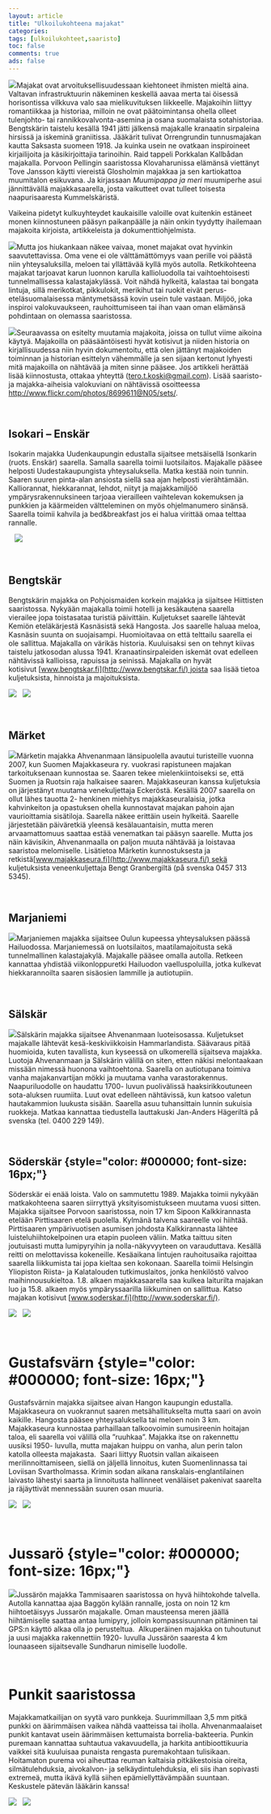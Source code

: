 ```yaml
--- 
layout: article 
title: "Ulkoilukohteena majakat" 
categories: 
tags: [ulkoilukohteet,saaristo]
toc: false 
comments: true 
ads: false 
--- 
```


[![](/Media/Default/BlogPost/blog/ulkoilukohteena-majakat/marjaniemi2.jpg)](/Media/Default/BlogPost/blog/ulkoilukohteena-majakat/marjaniemi2.jpg)Majakat
ovat arvoituksellisuudessaan kiehtoneet ihmisten mieltä aina. Valtavan
infrastruktuurin näkeminen keskellä aavaa merta tai öisessä horisontissa
vilkkuva valo saa mielikuvituksen liikkeelle. Majakoihin liittyy
romantiikkaa ja historiaa, milloin ne ovat päätoimintansa ohella olleet
tulenjohto- tai rannikkovalvonta-asemina ja osana suomalaista
sotahistoriaa. Bengtskärin taistelu kesällä 1941 jätti jälkensä
majakalle kranaatin sirpaleina hirsissä ja iskeminä graniitissa.
Jääkärit tulivat Orrengrundin tunnusmajakan kautta Saksasta suomeen
1918. Ja kuinka usein ne ovatkaan inspiroineet kirjailijoita ja
käsikirjoittajia tarinoihin. Raid tappeli Porkkalan Kallbådan majakalla.
Porvoon Pellingin saaristossa Klovaharunissa elämänsä viettänyt Tove
Jansson käytti viereistä Glosholmin majakkaa ja sen kartiokattoa
muumitalon esikuvana. Ja kirjassaan *Muumipappa ja meri* muumiperhe asui
jännittävällä majakkasaarella, josta vaikutteet ovat tulleet toisesta
naapurisaaresta Kummelskäristä.

Vaikeina pidetyt kulkuyhteydet kaukaisille valoille ovat kuitenkin
estäneet monen kiinnostuneen pääsyn paikanpäälle ja näin onkin tyydytty
ihailemaan majakoita kirjoista, artikkeleista ja dokumenttiohjelmista.

[![](/Media/Default/BlogPost/blog/ulkoilukohteena-majakat/market2.jpg)](/Media/Default/BlogPost/blog/ulkoilukohteena-majakat/market2.jpg)Mutta
jos hiukankaan näkee vaivaa, monet majakat ovat hyvinkin
saavutettavissa. Oma vene ei ole välttämättömyys vaan perille voi päästä
niin yhteysaluksilla, meloen tai yllättävää kyllä myös autolla.
Retkikohteena majakat tarjoavat karun luonnon karulla kallioluodolla tai
vaihtoehtoisesti tunnelmallisessa kalastajakylässä. Voit nähdä hylkeitä,
kalastaa tai bongata lintuja, sillä merikotkat, pikkulokit, merikihut
tai ruokit eivät perus-eteläsuomalaisessa mäntymetsässä kovin usein tule
vastaan. Miljöö, joka inspiroi valokuvaukseen, rauhoittumiseen tai ihan
vaan oman elämänsä pohdintaan on olemassa saaristossa.

[![](/Media/Default/BlogPost/blog/ulkoilukohteena-majakat/salskar2b.jpg)](/Media/Default/BlogPost/blog/ulkoilukohteena-majakat/salskar2b.jpg)Seuraavassa
on esitelty muutamia majakoita, joissa on tullut viime aikoina käytyä.
Majakoilla on pääsääntöisesti hyvät kotisivut ja niiden historia on
kirjallisuudessa niin hyvin dokumentoitu, että olen jättänyt majakoiden
toiminnan ja historian esittelyn vähemmälle ja sen sijaan kertonut
lyhyesti mitä majakoilla on nähtävää ja miten sinne pääsee. Jos
artikkeli herättää lisää kiinnostusta, ottakaa yhteyttä
(tero.t.koski@gmail.com). Lisää saaristo- ja majakka-aiheisia
valokuviani on nähtävissä osoitteessa
<http://www.flickr.com/photos/8699611@N05/sets/>.

 

Isokari – Enskär
----------------

Isokarin majakka Uudenkaupungin edustalla sijaitsee metsäisellä
Isonkarin (ruots. Enskär) saarella. Samalla saarella toimii
luotsilaitos. Majakalle pääsee helposti Uudestakaupungista
yhteysaluksella. Matka kestää noin tunnin. Saaren suuren pinta-alan
ansiosta siellä saa ajan helposti vierähtämään. Kalliorannat,
hiekkarannat, lehdot, niityt ja majakkamiljöö ympärysrakennuksineen
tarjoaa vierailleen vaihtelevan kokemuksen ja punkkien ja käärmeiden
vältteleminen on myös ohjelmanumero sinänsä. Saarella toimii kahvila ja
bed&breakfast jos ei halua virittää omaa telttaa rannalle.

[](/Media/Default/BlogPost/blog/ulkoilukohteena-majakat/************><img%20src=) 
 [![](/Media/Default/BlogPost/blog/ulkoilukohteena-majakat/isokari2.jpg)](/Media/Default/BlogPost/blog/ulkoilukohteena-majakat/isokari2.jpg)

 

Bengtskär
---------

Bengtskärin majakka on Pohjoismaiden korkein majakka ja sijaitsee
Hiittisten saaristossa. Nykyään majakalla toimii hotelli ja kesäkautena
saarella vierailee jopa toistasataa turistiä päivittäin. Kuljetukset
saarelle lähtevät Kemiön eteläkärjestä Kasnäsistä sekä Hangosta. Jos
saarelle haluaa meloa, Kasnäsin suunta on suojaisampi. Huomioitavaa on
että telttailu saarella ei ole sallittua. Majakalla on värikäs historia.
Kuuluisaksi sen on tehnyt kiivas taistelu jatkosodan alussa
1941. Kranaatinsirpaleiden iskemät ovat edelleen nähtävissä kallioissa,
rapuissa ja seinissä. Majakalla on hyvät
kotisivut [www.bengtskar.fi](http://www.bengtskar.fi/) joista saa lisää
tietoa kuljetuksista, hinnoista ja majoituksista.

[![](/Media/Default/BlogPost/blog/ulkoilukohteena-majakat/bengtskar1.jpg)](/Media/Default/BlogPost/blog/ulkoilukohteena-majakat/bengtskar1.jpg) 
 [![](/Media/Default/BlogPost/blog/ulkoilukohteena-majakat/bengtskar2.jpg)](/Media/Default/BlogPost/blog/ulkoilukohteena-majakat/bengtskar2.jpg)

 

Märket
------

[![](/Media/Default/BlogPost/blog/ulkoilukohteena-majakat/market1.jpg)](/Media/Default/BlogPost/blog/ulkoilukohteena-majakat/market1.jpg)Märketin
majakka Ahvenanmaan länsipuolella avautui turisteille vuonna 2007, kun
Suomen Majakkaseura ry. vuokrasi rapistuneen majakan tarkoituksenaan
kunnostaa se. Saaren tekee mielenkiintoiseksi se, että Suomen ja Ruotsin
raja halkaisee saaren. Majakkaseuran kanssa kuljetuksia on järjestänyt
muutama venekuljettaja Eckeröstä. Kesällä 2007 saarella on ollut lähes
tauotta 2- henkinen miehitys majakkaseuralaisia, jotka kahvinkeiton ja
opastuksen ohella kunnostavat majakan pahoin ajan vaurioittamia
sisätiloja. Saarella näkee erittäin usein hylkeitä. Saarelle
järjestetään päiväretkiä yleensä kesälauantaisin, mutta meren
arvaamattomuus saattaa estää venematkan tai pääsyn saarelle. Mutta jos
näin kävisikin, Ahvenanmaalla on paljon muuta nähtävää ja loistavaa
saaristoa melomiselle. Lisätietoa Märketin kunnostuksesta ja
retkistä[www.majakkaseura.fi](http://www.majakkaseura.fi/) sekä
kuljetuksista veneenkuljettaja Bengt Granbergiltä (på svenska 0457 313
5345).

 

Marjaniemi
----------

[![](http://uusi.kerkesix.fi/Media/Default/BlogPost/blog/ulkoilukohteena-majakat/marjaniemi1.jpg)](/Media/Default/BlogPost/blog/ulkoilukohteena-majakat/marjaniemi1.jpg)Marjaniemen
majakka sijaitsee Oulun kupeessa yhteysaluksen päässä Hailuodossa.
Marjaniemessä on luotsilaitos, maatilamajoitusta sekä tunnelmallinen
kalastajakylä. Majakalle pääsee omalla autolla. Retkeen kannattaa
yhdistää viikonloppuretki Hailuodon vaelluspoluilla, jotka kulkevat
hiekkarannoilta saaren sisäosien lammille ja autiotupiin.

 

Sälskär
-------

[![](/Media/Default/BlogPost/blog/ulkoilukohteena-majakat/salskar1.jpg)](/Media/Default/BlogPost/blog/ulkoilukohteena-majakat/salskar1.jpg)Sälskärin
majakka sijaitsee Ahvenanmaan luoteisosassa. Kuljetukset majakalle
lähtevät kesä-keskiviikkoisin Hammarlandista. Säävaraus pitää huomioida,
kuten tavallista, kun kyseessä on ulkomerellä sijaitseva majakka.
Luotoja Ahvenanmaan ja Sälskärin välillä on siten, etten näkisi
melontaakaan missään nimessä huonona vaihtoehtona. Saarella on
autiotupana toimiva vanha majakanvartijan mökki ja muutama vanha
varastorakennus. Naapuriluodolle on haudattu 1700- luvun puolivälissä
haaksirikkoutuneen sota-aluksen ruumiita. Luut ovat edelleen nähtävissä,
kun katsoo valetun hautakammion luukusta sisään. Saarella asuu
tuhansittain lunnin sukuisia ruokkeja. Matkaa kannattaa tiedustella
lauttakuski Jan-Anders Hägeriltä på svenska (tel. 0400 229 149).

 

Söderskär {style="color: #000000; font-size: 16px;"}
---------

Söderskär ei enää loista. Valo on sammutettu 1989. Majakka toimii
nykyään matkakohteena saaren siirryttyä yksityisomistukseen muutama
vuosi sitten. Majakka sijaitsee Porvoon saaristossa, noin 17 km Sipoon
Kalkkirannasta etelään Pirttisaaren etelä puolella. Kylmänä talvena
saareelle voi hiihtää. Pirttisaaren ympärivuotisen asumisen johdosta
Kalkkirannasta lähtee luisteluhiihtokelpoinen ura etapin puoleen väliin.
Matka taittuu siten joutuisasti mutta lumipyryihin ja nolla-näkyvyyteen
on varauduttava. Kesällä reitti on melottavissa kokeneille. Kesäaikana
lintujen rauhoitusaika rajoittaa saarella liikkumista tai jopa kieltaa
sen kokonaan. Saarella toimii Helsingin Yliopiston Riista- ja
Kalatalouden tutkimuslaitos, jonka henkilöstö valvoo maihinnousukieltoa.
1.8. alkaen majakkasaarella saa kulkea laiturilta majakan luo ja 15.8.
alkaen myös ympäryssaarilla liikkuminen on sallittua. Katso majakan
kotisivut [www.soderskar.fi](http://www.soderskar.fi/).

[![](/Media/Default/BlogPost/blog/ulkoilukohteena-majakat/soderskar1.jpg)](/Media/Default/BlogPost/blog/ulkoilukohteena-majakat/soderskar1.jpg) 
 [![](/Media/Default/BlogPost/blog/ulkoilukohteena-majakat/soderskar2.jpg)](/Media/Default/BlogPost/blog/ulkoilukohteena-majakat/soderskar2.jpg)

 

Gustafsvärn {style="color: #000000; font-size: 16px;"}
===========

Gustafsvärnin majakka sijaitsee aivan Hangon kaupungin edustalla.
Majakkaseura on vuokrannut saaren metsähallitukselta mutta saari on
avoin kaikille. Hangosta pääsee yhteysaluksella tai meloen noin 3 km.
Majakkaseura kunnostaa parhaillaan talkoovoimin sumusireenin hoitajan
taloa, eli saarella voi välillä olla ”ruuhkaa”. Majakka itse on
rakennettu uusiksi 1950- luvulla, mutta majakan huippu on vanha, alun
perin talon katolla olleesta majakasta.  Saari liittyy Ruotsin vallan
aikaiseen merilinnoittamiseen, siellä on jäljellä linnoitus, kuten
Suomenlinnassa tai Loviisan Svartholmassa. Krimin sodan aikana
ranskalais-englantilainen laivasto lähestyi saarta ja linnoitusta
hallinneet venäläiset pakenivat saarelta ja räjäyttivät mennessään
suuren osan muuria.

[![](/Media/Default/BlogPost/blog/ulkoilukohteena-majakat/gustafsvarn1.jpg)](/Media/Default/BlogPost/blog/ulkoilukohteena-majakat/gustafsvarn1.jpg) 
 [![](/Media/Default/BlogPost/blog/ulkoilukohteena-majakat/gustafsvarn2.jpg)](/Media/Default/BlogPost/blog/ulkoilukohteena-majakat/gustafsvarn2.jpg)

 

Jussarö {style="color: #000000; font-size: 16px;"}
=======

[![](/Media/Default/BlogPost/blog/ulkoilukohteena-majakat/jussaro1.jpg)](/Media/Default/BlogPost/blog/ulkoilukohteena-majakat/jussaro1.jpg)Jussärön
majakka Tammisaaren saaristossa on hyvä hiihtokohde talvella. Autolla
kannattaa ajaa Baggön kylään rannalle, josta on noin 12 km
hiihtoetäisyys Jussarön majakalle. Oman mausteensa meren jäällä
hiihtämiselle saattaa antaa lumipyry, jolloin kompassisuunnan pitäminen
tai GPS:n käyttö alkaa olla jo perusteltua.  Alkuperäinen majakka on
tuhoutunut ja uusi majakka rakennettiin 1920- luvulla Jussärön saaresta
4 km lounaaseen sijaitsevalle Sundharun nimiselle luodolle.

 

Punkit saaristossa
==================

Majakkamatkailijan on syytä varo punkkeja. Suurimmillaan 3,5 mm pitkä
punkki on äärimmäisen vaikea nähdä vaatteissa tai iholla.
Ahvenanmaalaiset punkit kantavat usein äärimmäisen kettumaista
borrelia-bakteeria. Punkin puremaan kannattaa suhtautua vakavuudella, ja
harkita antibioottikuuria vaikkei sitä kuuluisaa punaista rengasta
puremakohtaan tulisikaan. Hoitamaton purema voi aiheuttaa reuman
kaltaisia pitkäkestoisia oireita, silmätulehduksia, aivokalvon- ja
selkäydintulehduksia, eli siis ihan sopivasti extremeä, mutta ikävä
kyllä siihen epämiellyttävämpään suuntaan. Keskustele pätevän lääkärin
kanssa!

[![](/Media/Default/BlogPost/blog/ulkoilukohteena-majakat/punkki1.jpg)](/Media/Default/BlogPost/blog/ulkoilukohteena-majakat/punkki1.jpg) 
 [![](/Media/Default/BlogPost/blog/ulkoilukohteena-majakat/punkki2.jpg)](/Media/Default/BlogPost/blog/ulkoilukohteena-majakat/punkki2.jpg)

